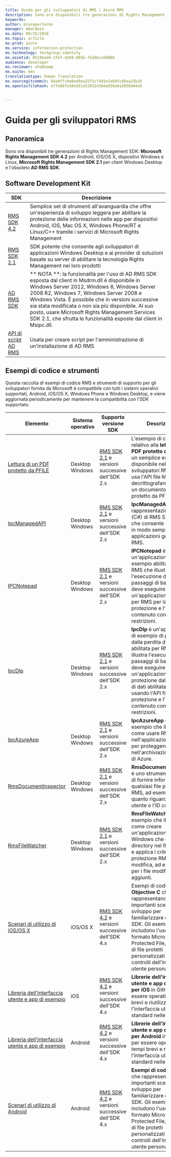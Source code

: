 ```yaml
---
title: Guida per gli sviluppatori di RMS | Azure RMS
description: Sono ora disponibili tre generazioni di Rights Management SDK.
keywords: 
author: bruceperlerms
manager: mbaldwin
ms.date: 09/25/2016
ms.topic: article
ms.prod: azure
ms.service: information-protection
ms.technology: techgroup-identity
ms.assetid: 0510ead4-2fe7-4269-885b-fe16bcc69888
audience: developer
ms.reviewer: shubhamp
ms.suite: ems
translationtype: Human Translation
ms.sourcegitcommit: b4abffcbe6e49ea25f3cf493a1e68fcd6ea25b26
ms.openlocfilehash: effe06fa10e501a52832436de038aba2858d44a9


---
```


# Guida per gli sviluppatori RMS

## Panoramica ##
Sono ora disponibili tre generazioni di Rights Management SDK: **Microsoft Rights Management SDK 4.2** per Android, iOS/OS X, dispositivi Windows e Linux, **Microsoft Rights Management SDK 2.1** per client Windows Desktop e l'obsoleto **AD RMS SDK**.

## Software Development Kit ##
| SDK | Descrizione |
|------|---------|
| [RMS SDK 4.2](active-directory-rights-management-services-multi-platform-thin-client-sdk-portal.md) | Semplice set di strumenti all'avanguardia che offre un'esperienza di sviluppo leggera per abilitare la protezione delle informazioni nelle app per dispositivi Android, iOS, Mac OS X, Windows Phone/RT e Linux/C++ tramite i servizi di Microsoft Rights Management |
| [RMS SDK 2.1](microsoft-information-protection-and-control-client-portal.md) | SDK potente che consente agli sviluppatori di applicazioni Windows Desktop e ai provider di soluzioni basate su server di abilitare la tecnologia Rights Management nei loro prodotti|
|[AD RMS SDK]()|** NOTA **: la funzionalità per l'uso di AD RMS SDK esposta dal client in Msdrm.dll è disponibile in Windows Server 2012, Windows 8, Windows Server 2008 R2, Windows 7, Windows Server 2008 e Windows Vista. È possibile che in versioni successive sia stata modificata o non sia più disponibile. Al suo posto, usare Microsoft Rights Management Services SDK 2.1, che sfrutta le funzionalità esposte dal client in Msipc.dll.|
|[API di script AD RMS]()| Usata per creare script per l'amministrazione di un'installazione di AD RMS|

## Esempi di codice e strumenti ##
Questa raccolta di esempi di codice RMS e strumenti di supporto per gli sviluppatori fornita da Microsoft è compatibile con tutti i sistemi operativi supportati, Android, iOS/OS X, Windows Phone e Windows Desktop, e viene aggiornata periodicamente per mantenere la compatibilità con l'SDK supportato.

| Elemento | Sistema operativo | Supporto versione SDK | Descrizione |
|------|------------------|------------------------|-------------|
| [Lettura di un PDF protetto da PFILE](https://blogs.msdn.microsoft.com/rms/2015/11/09/reading-a-pfile-protected-pdf/) | Desktop Windows| [RMS SDK 2.1](microsoft-information-protection-and-control-client-portal.md) e versioni successive dell'SDK 2.x | L'esempio di codice relativo alla **lettura di un PDF protetto da PFILE** è un semplice esempio disponibile nel blog per sviluppatori RMS che usa l'API file MSIPC per decrittografare e aprire un documento PDF protetto da PFILE.|
| [IpcManagedAPI](https://github.com/Azure-Samples/active-directory-dotnet-rms) | Desktop Windows | [RMS SDK 2.1](microsoft-information-protection-and-control-client-portal.md) e versioni successive dell'SDK 2.x | **IpcManagedAPI** è una rappresentazione .NET (C#) di RMS SDK 2.1 che consente di abilitare in modo semplice le applicazioni gestite per RMS.|
| [IPCNotepad](https://code.msdn.microsoft.com/ipcnotepad-sample-f67dae80) | Desktop Windows | [RMS SDK 2.1](microsoft-information-protection-and-control-client-portal.md) e versioni successive dell'SDK 2.x| **IPCNotepad** è un'applicazione di esempio abilitata per RMS che illustra l'esecuzione dei passaggi di base che deve eseguire un'applicazione abilitata per RMS per la protezione e l'utilizzo di contenuto con restrizioni.|
| [IpcDlp](https://github.com/Azure-Samples/active-directory-dotnet-rms)|Desktop Windows|[RMS SDK 2.1](microsoft-information-protection-and-control-client-portal.md) e versioni successive dell'SDK 2.x|**IpcDlp** è un'applicazione di esempio di protezione dalla perdita di dati abilitata per RMS che illustra l'esecuzione dei passaggi di base che deve eseguire un'applicazione di protezione dalla perdita di dati abilitata per RMS usando l'API file per la protezione e l'utilizzo di contenuto con restrizioni.|
| [IpcAzureApp](https://github.com/Azure-Samples/active-directory-dotnet-rms) | Desktop Windows|[RMS SDK 2.1](microsoft-information-protection-and-control-client-portal.md) e versioni successive dell'SDK 2.x|**IpcAzureApp** è un esempio che illustra come usare RMS SDK nell'applicazione Azure per proteggere i dati nell'archiviazione BLOB di Azure.|
| [RmsDocumentInspector](https://github.com/Azure-Samples/active-directory-dotnet-rms) | Desktop Windows|[RMS SDK 2.1](microsoft-information-protection-and-control-client-portal.md) e versioni successive dell'SDK 2.x|**RmsDocumentInspector** è uno strumento in grado di fornire informazioni su qualsiasi file protetto da RMS, ad esempio per quanto riguarda i diritti utente o l'ID contenuto.|
| [RmsFileWatcher](https://github.com/Azure-Samples/active-directory-dotnet-rms) | Desktop Windows|[RMS SDK 2.1](microsoft-information-protection-and-control-client-portal.md) e versioni successive dell'SDK 2.x|**RmsFileWatcher** è un esempio che illustra come creare un'applicazione Windows che controlla le directory nel file system e applica i criteri di protezione RMS a ogni modifica, ad esempio per i file modificati o aggiunti.|
| [Scenari di utilizzo di iOS/OS X](https://msdn.microsoft.com/library/dn758307(v=vs.85).aspx) |iOS/OS X|[RMS SDK 4.2](active-directory-rights-management-services-multi-platform-thin-client-sdk-portal.md) e versioni successive dell'SDK 4.x|Esempi di codice **Objective C** che rappresentano importanti scenari di sviluppo per familiarizzare con RMS SDK. Gli esempi includono l'uso del formato Microsoft Protected File, i formati di file protetti personalizzati e i controlli dell'interfaccia utente personalizzati.|
| [Libreria dell'interfaccia utente e app di esempio](https://github.com/AzureAD/rms-sdk-ui-for-ios) |iOS|[RMS SDK 4.2](active-directory-rights-management-services-multi-platform-thin-client-sdk-portal.md) e versioni successive dell'SDK 4.x|**Librerie dell'interfaccia utente e app di esempio per iOS** in GitHub, per essere operativi in tempi brevi e riutilizzare l'interfaccia utente standard nelle app.|
| [Libreria dell'interfaccia utente e app di esempio](https://github.com/AzureAD/rms-sdk-ui-for-android) |Android|[RMS SDK 4.2](active-directory-rights-management-services-multi-platform-thin-client-sdk-portal.md) e versioni successive dell'SDK 4.x|**Librerie dell'interfaccia utente e app di esempio per Android** in GitHub, per essere operativi in tempi brevi e riutilizzare l'interfaccia utente standard nelle app.|
| [Scenari di utilizzo di Android](https://msdn.microsoft.com/en-us/library/dn758246(v=vs.85).aspx) |Android|[RMS SDK 4.2](active-directory-rights-management-services-multi-platform-thin-client-sdk-portal.md) e versioni successive dell'SDK 4.x|**Esempi di codice Java** che rappresentano importanti scenari di sviluppo per familiarizzare con RMS SDK. Gli esempi includono l'uso del formato Microsoft Protected File, di formati di file protetti personalizzati e di controlli dell'interfaccia utente personalizzati.|



<!--HONumber=Sep16_HO5-->


